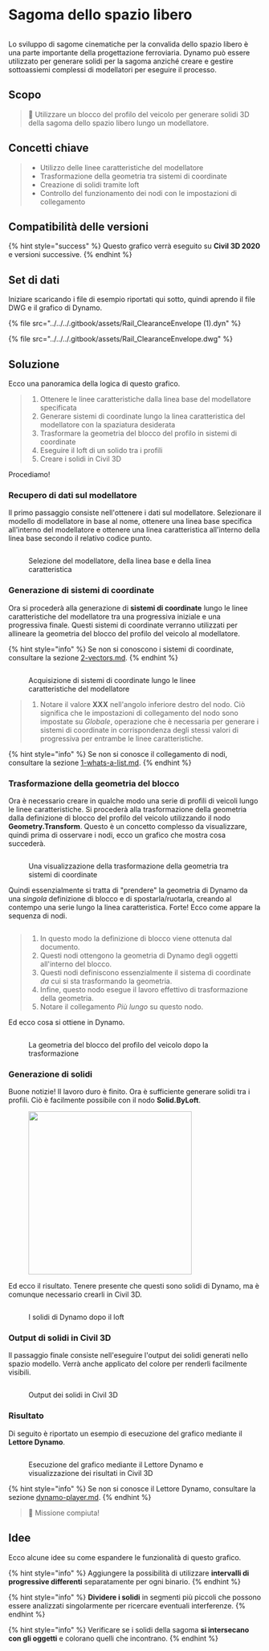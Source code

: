 # Sagoma dello spazio libero

<figure><img src="../../../.gitbook/assets/Rail_ClearanceEnvelope_Player.gif" alt=""><figcaption></figcaption></figure>

Lo sviluppo di sagome cinematiche per la convalida dello spazio libero è una parte importante della progettazione ferroviaria. Dynamo può essere utilizzato per generare solidi per la sagoma anziché creare e gestire sottoassiemi complessi di modellatori per eseguire il processo.

## Scopo

> :dart: Utilizzare un blocco del profilo del veicolo per generare solidi 3D della sagoma dello spazio libero lungo un modellatore.

## Concetti chiave

> * Utilizzo delle linee caratteristiche del modellatore
> * Trasformazione della geometria tra sistemi di coordinate
> * Creazione di solidi tramite loft
> * Controllo del funzionamento dei nodi con le impostazioni di collegamento

## Compatibilità delle versioni

{% hint style="success" %}
Questo grafico verrà eseguito su **Civil 3D 2020** e versioni successive.
{% endhint %}

## Set di dati

Iniziare scaricando i file di esempio riportati qui sotto, quindi aprendo il file DWG e il grafico di Dynamo.

{% file src="../../../.gitbook/assets/Rail_ClearanceEnvelope (1).dyn" %}

{% file src="../../../.gitbook/assets/Rail_ClearanceEnvelope.dwg" %}

## Soluzione

Ecco una panoramica della logica di questo grafico.

> 1. Ottenere le linee caratteristiche dalla linea base del modellatore specificata
> 2. Generare sistemi di coordinate lungo la linea caratteristica del modellatore con la spaziatura desiderata
> 3. Trasformare la geometria del blocco del profilo in sistemi di coordinate
> 4. Eseguire il loft di un solido tra i profili
> 5. Creare i solidi in Civil 3D

Procediamo!

### Recupero di dati sul modellatore

Il primo passaggio consiste nell'ottenere i dati sul modellatore. Selezionare il modello di modellatore in base al nome, ottenere una linea base specifica all'interno del modellatore e ottenere una linea caratteristica all'interno della linea base secondo il relativo codice punto.

<figure><img src="../../../.gitbook/assets/Rail_ClearanceEnvelope_GetCorridorData.png" alt=""><figcaption><p>Selezione del modellatore, della linea base e della linea caratteristica</p></figcaption></figure>

### Generazione di sistemi di coordinate

Ora si procederà alla generazione di **sistemi di coordinate** lungo le linee caratteristiche del modellatore tra una progressiva iniziale e una progressiva finale. Questi sistemi di coordinate verranno utilizzati per allineare la geometria del blocco del profilo del veicolo al modellatore.

{% hint style="info" %}
Se non si conoscono i sistemi di coordinate, consultare la sezione [2-vectors.md](../../../5\_essential\_nodes\_and\_concepts/5-2\_geometry-for-computational-design/2-vectors.md "mention").
{% endhint %}

<figure><img src="../../../.gitbook/assets/Rail_ClearanceEnvelope_CreateCoordinateSystems.png" alt=""><figcaption><p>Acquisizione di sistemi di coordinate lungo le linee caratteristiche del modellatore</p></figcaption></figure>

> 1. Notare il valore **XXX** nell'angolo inferiore destro del nodo. Ciò significa che le impostazioni di collegamento del nodo sono impostate su _Globale_, operazione che è necessaria per generare i sistemi di coordinate in corrispondenza degli stessi valori di progressiva per entrambe le linee caratteristiche.

{% hint style="info" %}
Se non si conosce il collegamento di nodi, consultare la sezione [1-whats-a-list.md](../../../5\_essential\_nodes\_and\_concepts/5-4\_designing-with-lists/1-whats-a-list.md "mention").
{% endhint %}

### Trasformazione della geometria del blocco

Ora è necessario creare in qualche modo una serie di profili di veicoli lungo le linee caratteristiche. Si procederà alla trasformazione della geometria dalla definizione di blocco del profilo del veicolo utilizzando il nodo **Geometry.Transform**. Questo è un concetto complesso da visualizzare, quindi prima di osservare i nodi, ecco un grafico che mostra cosa succederà.

<figure><img src="../../../.gitbook/assets/Rail_ClearanceEnvelope_TransformAnimation.gif" alt=""><figcaption><p>Una visualizzazione della trasformazione della geometria tra sistemi di coordinate</p></figcaption></figure>

Quindi essenzialmente si tratta di "prendere" la geometria di Dynamo da una _singola_ definizione di blocco e di spostarla/ruotarla, creando al contempo una serie lungo la linea caratteristica. Forte! Ecco come appare la sequenza di nodi.

<figure><img src="../../../.gitbook/assets/Rail_ClearanceEnvelope_Transform.png" alt=""><figcaption></figcaption></figure>

> 1. In questo modo la definizione di blocco viene ottenuta dal documento.
> 2. Questi nodi ottengono la geometria di Dynamo degli oggetti all'interno del blocco.
> 3. Questi nodi definiscono essenzialmente il sistema di coordinate _da_ cui si sta trasformando la geometria.
> 4. Infine, questo nodo esegue il lavoro effettivo di trasformazione della geometria.
> 5. Notare il collegamento _Più lungo_ su questo nodo.

Ed ecco cosa si ottiene in Dynamo.

<figure><img src="../../../.gitbook/assets/Rail_ClearanceEnvelope_Dynamo_Profiles.png" alt=""><figcaption><p>La geometria del blocco del profilo del veicolo dopo la trasformazione</p></figcaption></figure>

### Generazione di solidi

Buone notizie! Il lavoro duro è finito. Ora è sufficiente generare solidi tra i profili. Ciò è facilmente possibile con il nodo **Solid.ByLoft**.

<figure><img src="../../../.gitbook/assets/Rail_PlaceTies_SolidByLoft.png" alt="" width="325"><figcaption></figcaption></figure>

Ed ecco il risultato. Tenere presente che questi sono solidi di Dynamo, ma è comunque necessario crearli in Civil 3D.

<figure><img src="../../../.gitbook/assets/Rail_ClearanceEnvelope_Dynamo_Solids.png" alt=""><figcaption><p>I solidi di Dynamo dopo il loft</p></figcaption></figure>

### Output di solidi in Civil 3D

Il passaggio finale consiste nell'eseguire l'output dei solidi generati nello spazio modello. Verrà anche applicato del colore per renderli facilmente visibili.

<figure><img src="../../../.gitbook/assets/Rail_ClearanceEnvelope_SolidsToC3D.png" alt=""><figcaption><p>Output dei solidi in Civil 3D</p></figcaption></figure>

### Risultato

Di seguito è riportato un esempio di esecuzione del grafico mediante il **Lettore Dynamo**.

<figure><img src="../../../.gitbook/assets/Rail_ClearanceEnvelope_Player.gif" alt=""><figcaption><p>Esecuzione del grafico mediante il Lettore Dynamo e visualizzazione dei risultati in Civil 3D</p></figcaption></figure>

{% hint style="info" %}
Se non si conosce il Lettore Dynamo, consultare la sezione [dynamo-player.md](../../dynamo-player.md "mention").
{% endhint %}

> :tada: Missione compiuta!

## Idee

Ecco alcune idee su come espandere le funzionalità di questo grafico.

{% hint style="info" %}
Aggiungere la possibilità di utilizzare **intervalli di progressive differenti** separatamente per ogni binario.
{% endhint %}

{% hint style="info" %}
**Dividere i solidi** in segmenti più piccoli che possono essere analizzati singolarmente per ricercare eventuali interferenze.
{% endhint %}

{% hint style="info" %}
Verificare se i solidi della sagoma **si intersecano con gli oggetti** e colorano quelli che incontrano.
{% endhint %}

